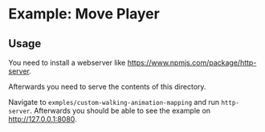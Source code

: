 # Example: Move Player

## Usage

You need to install a webserver like https://www.npmjs.com/package/http-server.

Afterwards you need to serve the contents of this directory.

Navigate to `exmples/custom-walking-animation-mapping` and run `http-server`. Afterwards you should be able to see the example on http://127.0.0.1:8080.
